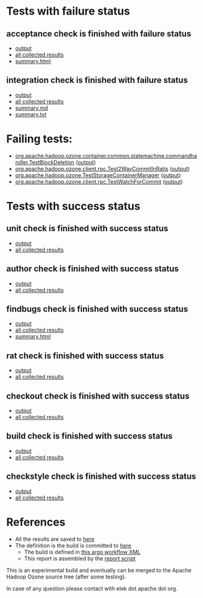 # Tests with failure status

## acceptance check is finished with failure status

   * [output](https://raw.githubusercontent.com/elek/ozone-ci-q4/master/trunk/trunk-nightly-20191011-nk5dh/acceptance/output.log)
   * [all collected results](https://github.com/elek/ozone-ci-q4/tree/master/trunk/trunk-nightly-20191011-nk5dh/acceptance)
   * [summary.html](https://elek.github.io/ozone-ci-q4/trunk/trunk-nightly-20191011-nk5dh/acceptance/summary.html)


## integration check is finished with failure status

   * [output](https://raw.githubusercontent.com/elek/ozone-ci-q4/master/trunk/trunk-nightly-20191011-nk5dh/integration/output.log)
   * [all collected results](https://github.com/elek/ozone-ci-q4/tree/master/trunk/trunk-nightly-20191011-nk5dh/integration)
   * [summary.md](https://github.com/elek/ozone-ci-q4/tree/master/trunk/trunk-nightly-20191011-nk5dh/integration/summary.md)
   * [summary.txt](https://github.com/elek/ozone-ci-q4/tree/master/trunk/trunk-nightly-20191011-nk5dh/integration/summary.txt)

# Failing tests: 

 * [org.apache.hadoop.ozone.container.common.statemachine.commandhandler.TestBlockDeletion](hadoop-ozone/integration-test/org.apache.hadoop.ozone.container.common.statemachine.commandhandler.TestBlockDeletion.txt) ([output](hadoop-ozone/integration-test/org.apache.hadoop.ozone.container.common.statemachine.commandhandler.TestBlockDeletion-output.txt))
 * [org.apache.hadoop.ozone.client.rpc.Test2WayCommitInRatis](hadoop-ozone/integration-test/org.apache.hadoop.ozone.client.rpc.Test2WayCommitInRatis.txt) ([output](hadoop-ozone/integration-test/org.apache.hadoop.ozone.client.rpc.Test2WayCommitInRatis-output.txt))
 * [org.apache.hadoop.ozone.TestStorageContainerManager](hadoop-ozone/integration-test/org.apache.hadoop.ozone.TestStorageContainerManager.txt) ([output](hadoop-ozone/integration-test/org.apache.hadoop.ozone.TestStorageContainerManager-output.txt))
 * [org.apache.hadoop.ozone.client.rpc.TestWatchForCommit](hadoop-ozone/integration-test/org.apache.hadoop.ozone.client.rpc.TestWatchForCommit.txt) ([output](hadoop-ozone/integration-test/org.apache.hadoop.ozone.client.rpc.TestWatchForCommit-output.txt))


# Tests with success status

## unit check is finished with success status

   * [output](https://raw.githubusercontent.com/elek/ozone-ci-q4/master/trunk/trunk-nightly-20191011-nk5dh/unit/output.log)
   * [all collected results](https://github.com/elek/ozone-ci-q4/tree/master/trunk/trunk-nightly-20191011-nk5dh/unit)


## author check is finished with success status

   * [output](https://raw.githubusercontent.com/elek/ozone-ci-q4/master/trunk/trunk-nightly-20191011-nk5dh/author/output.log)
   * [all collected results](https://github.com/elek/ozone-ci-q4/tree/master/trunk/trunk-nightly-20191011-nk5dh/author)


## findbugs check is finished with success status

   * [output](https://raw.githubusercontent.com/elek/ozone-ci-q4/master/trunk/trunk-nightly-20191011-nk5dh/findbugs/output.log)
   * [all collected results](https://github.com/elek/ozone-ci-q4/tree/master/trunk/trunk-nightly-20191011-nk5dh/findbugs)
   * [summary.html](https://elek.github.io/ozone-ci-q4/trunk/trunk-nightly-20191011-nk5dh/findbugs/summary.html)


## rat check is finished with success status

   * [output](https://raw.githubusercontent.com/elek/ozone-ci-q4/master/trunk/trunk-nightly-20191011-nk5dh/rat/output.log)
   * [all collected results](https://github.com/elek/ozone-ci-q4/tree/master/trunk/trunk-nightly-20191011-nk5dh/rat)


## checkout check is finished with success status

   * [output](https://raw.githubusercontent.com/elek/ozone-ci-q4/master/trunk/trunk-nightly-20191011-nk5dh/checkout/output.log)
   * [all collected results](https://github.com/elek/ozone-ci-q4/tree/master/trunk/trunk-nightly-20191011-nk5dh/checkout)


## build check is finished with success status

   * [output](https://raw.githubusercontent.com/elek/ozone-ci-q4/master/trunk/trunk-nightly-20191011-nk5dh/build/output.log)
   * [all collected results](https://github.com/elek/ozone-ci-q4/tree/master/trunk/trunk-nightly-20191011-nk5dh/build)


## checkstyle check is finished with success status

   * [output](https://raw.githubusercontent.com/elek/ozone-ci-q4/master/trunk/trunk-nightly-20191011-nk5dh/checkstyle/output.log)
   * [all collected results](https://github.com/elek/ozone-ci-q4/tree/master/trunk/trunk-nightly-20191011-nk5dh/checkstyle)




# References

 * All the results are saved to [here](https://github.com/elek/ozone-ci-q4/tree/master/trunk/trunk-nightly-20191011-nk5dh/)
 * The definition is the build is committed to [here](https://github.com/elek/argo-ozone)
    * The build is defined in [this argo workflow XML](https://github.com/elek/argo-ozone/blob/master/ozone-build.yaml)
    * This report is assembled by the [report script](https://github.com/elek/argo-ozone/blob/master/scripts/report.sh)

This is an experimental build and eventually can be merged to the Apache Hadoop Ozone source tree (after some testing).

In case of any question please contact with elek dot apache dot org.
